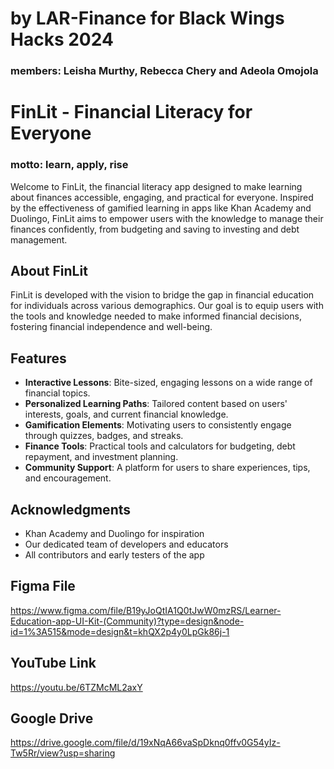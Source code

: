 # by LAR-Finance for Black Wings Hacks 2024
### members: Leisha Murthy, Rebecca Chery and Adeola Omojola
# FinLit - Financial Literacy for Everyone
### motto: learn, apply, rise

Welcome to FinLit, the financial literacy app designed to make learning about finances accessible, engaging, and practical for everyone. Inspired by the effectiveness of gamified learning in apps like Khan Academy and Duolingo, FinLit aims to empower users with the knowledge to manage their finances confidently, from budgeting and saving to investing and debt management.

## About FinLit

FinLit is developed with the vision to bridge the gap in financial education for individuals across various demographics. Our goal is to equip users with the tools and knowledge needed to make informed financial decisions, fostering financial independence and well-being.

## Features

- **Interactive Lessons**: Bite-sized, engaging lessons on a wide range of financial topics.
- **Personalized Learning Paths**: Tailored content based on users' interests, goals, and current financial knowledge.
- **Gamification Elements**: Motivating users to consistently engage through quizzes, badges, and streaks.
- **Finance Tools**: Practical tools and calculators for budgeting, debt repayment, and investment planning.
- **Community Support**: A platform for users to share experiences, tips, and encouragement.

## Acknowledgments

- Khan Academy and Duolingo for inspiration
- Our dedicated team of developers and educators
- All contributors and early testers of the app

## Figma File
https://www.figma.com/file/B19yJoQtIA1Q0tJwW0mzRS/Learner-Education-app-UI-Kit-(Community)?type=design&node-id=1%3A515&mode=design&t=khQX2p4y0LpGk86j-1

## YouTube Link
https://youtu.be/6TZMcML2axY 

## Google Drive 
https://drive.google.com/file/d/19xNqA66vaSpDknq0ffv0G54yIz-Tw5Rr/view?usp=sharing

